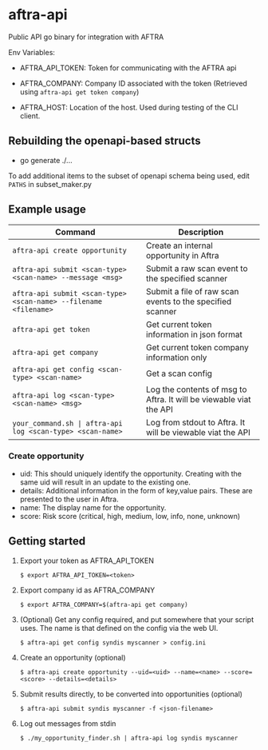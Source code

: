 # aftra-api

Public API go binary for integration with AFTRA

Env Variables:

- AFTRA_API_TOKEN: Token for communicating with the AFTRA api
- AFTRA_COMPANY: Company ID associated with the token (Retrieved using `aftra-api get token company`)

- AFTRA_HOST: Location of the host. Used during testing of the CLI client.

## Rebuilding the openapi-based structs

- go generate ./...

To add additional items to the subset of openapi schema being used, edit `PATHS` in subset_maker.py

## Example usage

| Command                                                          | Description                                                        |
| ---------------------------------------------------------------- | -------------------------------------------------------------------|
| `aftra-api create opportunity`                                   | Create an internal opportunity in Aftra                            |
| `aftra-api submit <scan-type> <scan-name> --message <msg>`       | Submit a raw scan event to the specified scanner                   |
| `aftra-api submit <scan-type> <scan-name> --filename <filename>` | Submit a file of raw scan events to the specified scanner          |
| `aftra-api get token`                                            | Get current token information in json format                       |
| `aftra-api get company`                                          | Get current token company information only                         |
| `aftra-api get config <scan-type> <scan-name> `                  | Get a scan config                                                  |
| `aftra-api log <scan-type> <scan-name> <msg>`                    | Log the contents of msg to Aftra. It will be viewable viat the API |
| `your_command.sh \| aftra-api log <scan-type> <scan-name>`       | Log from stdout to Aftra. It will be viewable viat the API         |

### Create opportunity

- uid: This should uniquely identify the opportunity. Creating with the same uid will result
  in an update to the existing one.
- details: Additional information in the form of key,value pairs. These are presented to the user in Aftra.
- name: The display name for the opportunity.
- score: Risk score (critical, high, medium, low, info, none, unknown)

## Getting started

1.  Export your token as AFTRA_API_TOKEN

    `$ export AFTRA_API_TOKEN=<token>`

2.  Export company id as AFTRA_COMPANY

    `$ export AFTRA_COMPANY=$(aftra-api get company)`

3.  (Optional) Get any config required, and put somewhere that your script uses. The name is that defined on the
    config via the web UI.

    `$ aftra-api get config syndis myscanner > config.ini`

4.  Create an opportunity (optional)

    `$ aftra-api create opportunity --uid=<uid> --name=<name> --score=<score> --details=<details>`

5.  Submit results directly, to be converted into opportunities (optional)

    `$ aftra-api submit syndis myscanner -f <json-filename>`

6.  Log out messages from stdin

    `$ ./my_opportunity_finder.sh | aftra-api log syndis myscanner`
